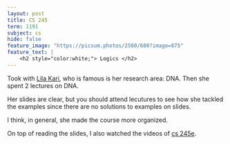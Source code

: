 ```yaml
---
layout: post
title: CS 245
term: 1191
subject: cs
hide: false
feature_image: "https://picsum.photos/2560/600?image=875"
feature_text: |
    <h2 style="color:white;"> Logics </h2>
---
```


Took with [Lila Kari](https://cs.uwaterloo.ca/~lila/), who is famous is her research area: DNA. Then she spent 2 lectures on DNA.

Her slides are clear, but you should attend lecutures to see how she tackled the examples since there are no solutions to examples on slides.

I think, in general, she made the course more organized.

On top of reading the slides, I also watched the videos of [cs 245e](../CS245E/).
